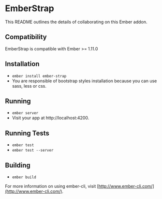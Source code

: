 # EmberStrap

This README outlines the details of collaborating on this Ember addon.

## Compatibility

EmberStrap is compatible with Ember >= 1.11.0

## Installation

* `ember install ember-strap`
* You are responsible of bootstrap styles installation because you can use sass, less or css.

## Running

* `ember server`
* Visit your app at http://localhost:4200.

## Running Tests

* `ember test`
* `ember test --server`

## Building

* `ember build`

For more information on using ember-cli, visit [http://www.ember-cli.com/](http://www.ember-cli.com/).
